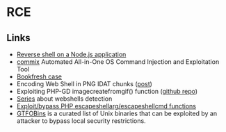 # RCE

## Links

 - [Reverse shell on a Node.js application](https://wiremask.eu/writeups/reverse-shell-on-a-nodejs-application/)
 - [commix](https://github.com/stasinopoulos/commix) Automated All-in-One OS Command Injection and Exploitation Tool
 - [Bookfresh case](https://www.secgeek.net/bookfresh-vulnerability/)
 - Encoding Web Shell in PNG IDAT chunks ([post](https://www.idontplaydarts.com/2012/06/encoding-web-shells-in-png-idat-chunks/))
 - Exploiting PHP-GD imagecreatefromgif() function ([github repo](https://github.com/d0lph1n98/Defeating-PHP-GD-imagecreatefromgif))
 - [Series](https://dfir.it/blog/categories/webshell/) about webshells detection
 - [Exploit/bypass PHP escapeshellarg/escapeshellcmd functions](https://security.szurek.pl/exploit-bypass-php-escapeshellarg-escapeshellcmd.html)
 - [GTFOBins](https://gtfobins.github.io/) is a curated list of Unix binaries that can be exploited by an attacker to bypass local security restrictions.

